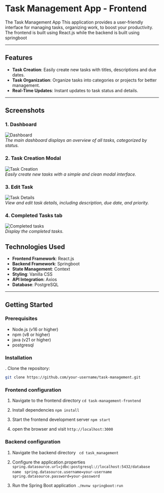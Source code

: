 # Task Management App - Frontend
The Task Management App  This application provides a user-friendly interface for managing tasks, organizing work, to boost your productivity. The frontend is built using React.js while the backend is built using springboot

---

## Features

- **Task Creation**: Easily create new tasks with titles, descriptions and  due dates.
- **Task Organization**: Organize tasks into categories or projects for better management.
- **Real-Time Updates**: Instant updates to task status and details.

---

## Screenshots

### 1. Dashboard
![Dashboard](../pesira/task-management-frontend/public/screenshots/task3.png)  
*The main dashboard displays an overview of all tasks, categorized by status.*

### 2. Task Creation Modal
![Task Creation](../pesira/task-management-frontend/public/screenshots/task1.png)  
*Easily create new tasks with a simple and clean modal interface.*

### 3. Edit Task
![Task Details](../pesira/task-management-frontend/public/screenshots/task2.png)  
*View and edit task details, including description, due date, and priority.*

### 4. Completed Tasks tab
![Completed tasks](../pesira/task-management-frontend/public/screenshots/task4.png)  
*Display the completed tasks.*

## Technologies Used

- **Frontend Framework**: React.js
- **Backend Framework**: Springboot
- **State Management**: Context 
- **Styling**: Vanilla CSS
- **API Integration**: Axios
- **Database**: PostgreSQL

---

## Getting Started

### Prerequisites

- Node.js (v16 or higher)
- npm (v8 or higher)
- java (v21 or higher)
- postgresql 

### Installation

. Clone the repository:
   ```bash
   git clone https://github.com/your-username/task-management.git

   ```
   ### Frontend configuration 
1. Navigate to the frontend directory
 `` cd task-management-frontend ``

 2. Install dependencies
  `` npm install ``

  3. Start the frontend development server
  `` npm start ``
  4. open the browser and visit `` http://localhost:3000 ``

 ### Backend configuration
 
 1. Navigate the backend directory
  `` cd task_management``
2. Configure the application.properties
 ``  spring.datasource.url=jdbc:postgresql://localhost:5432/database name ``
 ``  spring.datasource.username=your-username ``
 `` spring.datasource.password=your-password ``

3. Run the Spring Boot application
`` ./mvnw springboot:run ``
